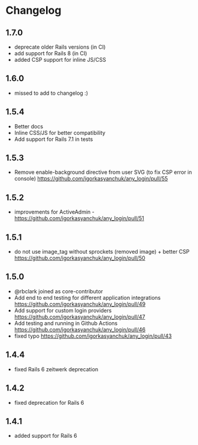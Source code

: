 # Changelog

## 1.7.0

- deprecate older Rails versions (in CI)
- add support for Rails 8 (in CI)
- added CSP support for inline JS/CSS

## 1.6.0

 - missed to add to changelog :)

## 1.5.4

- Better docs
- Inline CSS/JS for better compatibility
- Add support for Rails 7.1 in tests

## 1.5.3

- Remove enable-background directive from user SVG (to fix CSP error in console) https://github.com/igorkasyanchuk/any_login/pull/55

## 1.5.2

- improvements for ActiveAdmin - https://github.com/igorkasyanchuk/any_login/pull/51

## 1.5.1

- do not use image_tag without sprockets (removed image) + better CSP https://github.com/igorkasyanchuk/any_login/pull/50

## 1.5.0

  - @rbclark joined as core-contributor
  - Add end to end testing for different application integrations https://github.com/igorkasyanchuk/any_login/pull/49
  - Add support for custom login providers https://github.com/igorkasyanchuk/any_login/pull/47
  - Add testing and running in Github Actions https://github.com/igorkasyanchuk/any_login/pull/46
  - fixed typo https://github.com/igorkasyanchuk/any_login/pull/43

## 1.4.4

  - fixed Rails 6 zeitwerk deprecation

## 1.4.2

  - fixed deprecation for Rails 6

## 1.4.1

  - added support for Rails 6
